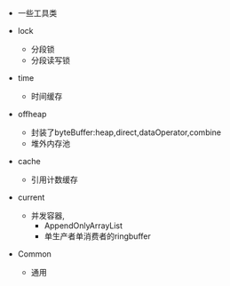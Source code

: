 ﻿- 一些工具类

- lock 
	- 分段锁
	- 分段读写锁
- time 
	- 时间缓存
- offheap 
	- 封装了byteBuffer:heap,direct,dataOperator,combine
	- 堆外内存池
- cache
	- 引用计数缓存
- current
	- 并发容器,
		- AppendOnlyArrayList
		- 单生产者单消费者的ringbuffer
- Common
	- 通用